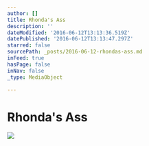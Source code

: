 ```yaml
---
author: []
title: Rhonda's Ass
description: ''
dateModified: '2016-06-12T13:13:36.519Z'
datePublished: '2016-06-12T13:13:47.297Z'
starred: false
sourcePath: _posts/2016-06-12-rhondas-ass.md
inFeed: true
hasPage: false
inNav: false
_type: MediaObject

---
```

# Rhonda's Ass
![](https://the-grid-user-content.s3-us-west-2.amazonaws.com/ed3e6f1d-0078-4b7e-aa2e-e10bfb6cfa13.jpg)